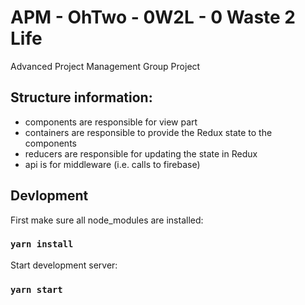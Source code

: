 # APM - OhTwo - 0W2L - 0 Waste 2 Life

Advanced Project Management Group Project

## Structure information:
 - components are responsible for view part
 - containers are responsible to provide the Redux state to the components
 - reducers are responsible for updating the state in Redux
 - api is for middleware (i.e. calls to firebase)

## Devlopment

First make sure all node_modules are installed:

### `yarn install`

Start development server:

### `yarn start`

